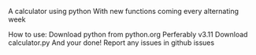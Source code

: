 A calculator using python
With new functions coming every alternating week

How to use:
	Download python from python.org
	Perferably v3.11
	Download calculator.py
	And your done!
Report any issues in github issues
